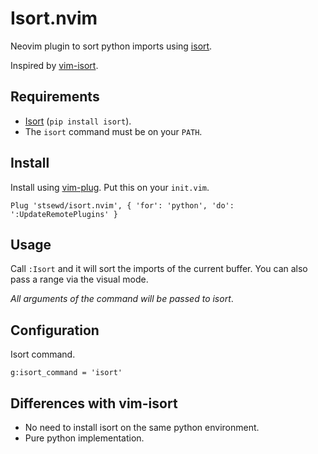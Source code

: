 # Isort.nvim

Neovim plugin to sort python imports using [isort](https://github.com/timothycrosley/isort).

Inspired by [vim-isort](https://github.com/fisadev/vim-isort).

## Requirements

- [Isort](https://github.com/timothycrosley/isort) (`pip install isort`).
- The `isort` command must be on your `PATH`.

## Install

Install using [vim-plug](https://github.com/junegunn/vim-plug).
Put this on your `init.vim`.

```vim
Plug 'stsewd/isort.nvim', { 'for': 'python', 'do': ':UpdateRemotePlugins' }
```

## Usage

Call `:Isort` and it will sort the imports of the current buffer.
You can also pass a range via the visual mode.

_All arguments of the command will be passed to isort_.

## Configuration

Isort command.

```vim
g:isort_command = 'isort'
```

## Differences with vim-isort

- No need to install isort on the same python environment.
- Pure python implementation.
